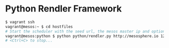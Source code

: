 Python Rendler Framework
========

```bash
$ vagrant ssh
vagrant@mesos:~ $ cd hostfiles
# Start the scheduler with the seed url, the mesos master ip and optionally a task limit 
vagrant@mesos:python $ python python/rendler.py http://mesosphere.io 127.0.1.1:5050 42
# <Ctrl+C> to stop...
```
